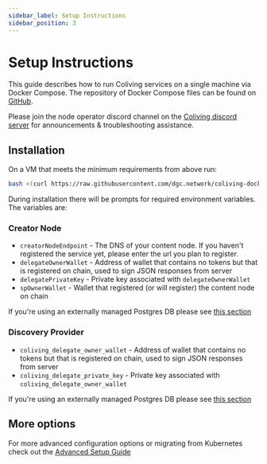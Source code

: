 ```yaml
---
sidebar_label: Setup Instructions
sidebar_position: 3
---
```


# Setup Instructions

This guide describes how to run Coliving services on a single machine via Docker Compose.
The repository of Docker Compose files can be found on [GitHub](https://github.com/dgc.network/coliving-docker-compose).

Please join the node operator discord channel on the [Coliving discord server](https://discord.com/invite/coliving) for announcements & troubleshooting assistance.


## Installation

On a VM that meets the minimum requirements from above run:

```bash
bash <(curl https://raw.githubusercontent.com/dgc.network/coliving-docker-compose/main/install.sh)
```

During installation there will be prompts for required environment variables. The variables are:

### Creator Node
- `creatorNodeEndpoint` - The DNS of your content node. If you haven't registered the service yet, please enter the url you plan to register.
- `delegateOwnerWallet` - Address of wallet that contains no tokens but that is registered on chain, used to sign JSON responses from server
- `delegatePrivateKey` - Private key associated with `delegateOwnerWallet`
- `spOwnerWallet` - Wallet that registered (or will register) the content node on chain

If you're using an externally managed Postgres DB please see [this section](advanced_setup.md#external-network-node-postgres)

### Discovery Provider
- `coliving_delegate_owner_wallet` - Address of wallet that contains no tokens but that is registered on chain, used to sign JSON responses from server
- `coliving_delegate_private_key` - Private key associated with `coliving_delegate_owner_wallet`

If you're using an externally managed Postgres DB please see [this section](advanced_setup.md#external-discovery-node-postgres-instance)

## More options
For more advanced configuration options or migrating from Kubernetes check out the [Advanced Setup Guide](advanced_setup.md)

